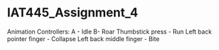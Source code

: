 # IAT445_Assignment_4
Animation Controllers:
A - Idle
B- Roar
Thumbstick press - Run
Left back pointer finger - Collapse
Left back middle finger - Bite